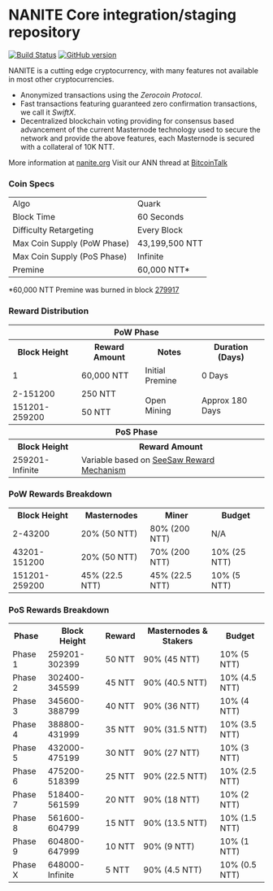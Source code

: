 NANITE Core integration/staging repository
=====================================

[![Build Status](https://travis-ci.org/NANITE-Project/NANITE.svg?branch=master)](https://travis-ci.org/NANITE-Project/NANITE) [![GitHub version](https://badge.fury.io/gh/NANITE-Project%2FNANITE.svg)](https://badge.fury.io/gh/NANITE-Project%2FNANITE)

NANITE is a cutting edge cryptocurrency, with many features not available in most other cryptocurrencies.
- Anonymized transactions using the _Zerocoin Protocol_.
- Fast transactions featuring guaranteed zero confirmation transactions, we call it _SwiftX_.
- Decentralized blockchain voting providing for consensus based advancement of the current Masternode
  technology used to secure the network and provide the above features, each Masternode is secured
  with a collateral of 10K NTT.

More information at [nanite.org](http://www.nanite.org) Visit our ANN thread at [BitcoinTalk](http://www.bitcointalk.org/index.php?topic=1262920)

### Coin Specs
<table>
<tr><td>Algo</td><td>Quark</td></tr>
<tr><td>Block Time</td><td>60 Seconds</td></tr>
<tr><td>Difficulty Retargeting</td><td>Every Block</td></tr>
<tr><td>Max Coin Supply (PoW Phase)</td><td>43,199,500 NTT</td></tr>
<tr><td>Max Coin Supply (PoS Phase)</td><td>Infinite</td></tr>
<tr><td>Premine</td><td>60,000 NTT*</td></tr>
</table>

*60,000 NTT Premine was burned in block [279917](http://www.presstab.pw/phpexplorer/NANITE/block.php?blockhash=206d9cfe859798a0b0898ab00d7300be94de0f5469bb446cecb41c3e173a57e0)

### Reward Distribution

<table>
<th colspan=4>PoW Phase</th>
<tr><th>Block Height</th><th>Reward Amount</th><th>Notes</th><th>Duration (Days)</th></tr>
<tr><td>1</td><td>60,000 NTT</td><td>Initial Premine</td><td>0 Days</td></tr>
<tr><td>2-151200</td><td>250 NTT</td><td rowspan=2>Open Mining</td><td rowspan=2> Approx 180 Days</td></tr>
<tr><td>151201-259200</td><td>50 NTT</td></tr>
<tr><th colspan=4>PoS Phase</th></tr>
<tr><th>Block Height</th><th colspan=3>Reward Amount</th></tr>
<tr><td>259201-Infinite</td><td colspan=3>Variable based on <a href="https://nanite.org/knowledge-base/see-saw-rewards-mechanism/">SeeSaw Reward Mechanism</a></td></tr>
</table>

### PoW Rewards Breakdown

<table>
<th>Block Height</th><th>Masternodes</th><th>Miner</th><th>Budget</th>
<tr><td>2-43200</td><td>20% (50 NTT)</td><td>80% (200 NTT)</td><td>N/A</td></tr>
<tr><td>43201-151200</td><td>20% (50 NTT)</td><td>70% (200 NTT)</td><td>10% (25 NTT)</td></tr>
<tr><td>151201-259200</td><td>45% (22.5 NTT)</td><td>45% (22.5 NTT)</td><td>10% (5 NTT)</td></tr>
</table>

### PoS Rewards Breakdown

<table>
<th>Phase</th><th>Block Height</th><th>Reward</th><th>Masternodes & Stakers</th><th>Budget</th>
<tr><td>Phase 1</td><td>259201-302399</td><td>50 NTT</td><td>90% (45 NTT)</td><td>10% (5 NTT)</td></tr>
<tr><td>Phase 2</td><td>302400-345599</td><td>45 NTT</td><td>90% (40.5 NTT)</td><td>10% (4.5 NTT)</td></tr>
<tr><td>Phase 3</td><td>345600-388799</td><td>40 NTT</td><td>90% (36 NTT)</td><td>10% (4 NTT)</td></tr>
<tr><td>Phase 4</td><td>388800-431999</td><td>35 NTT</td><td>90% (31.5 NTT)</td><td>10% (3.5 NTT)</td></tr>
<tr><td>Phase 5</td><td>432000-475199</td><td>30 NTT</td><td>90% (27 NTT)</td><td>10% (3 NTT)</td></tr>
<tr><td>Phase 6</td><td>475200-518399</td><td>25 NTT</td><td>90% (22.5 NTT)</td><td>10% (2.5 NTT)</td></tr>
<tr><td>Phase 7</td><td>518400-561599</td><td>20 NTT</td><td>90% (18 NTT)</td><td>10% (2 NTT)</td></tr>
<tr><td>Phase 8</td><td>561600-604799</td><td>15 NTT</td><td>90% (13.5 NTT)</td><td>10% (1.5 NTT)</td></tr>
<tr><td>Phase 9</td><td>604800-647999</td><td>10 NTT</td><td>90% (9 NTT)</td><td>10% (1 NTT)</td></tr>
<tr><td>Phase X</td><td>648000-Infinite</td><td>5 NTT</td><td>90% (4.5 NTT)</td><td>10% (0.5 NTT)</td></tr>
</table>
